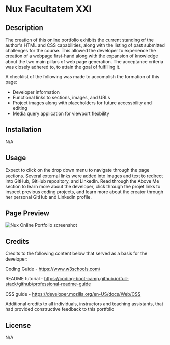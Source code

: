 # Nux Facultatem XXI

## Description

The creation of this online portfolio exhibits the current standing of the author's HTML and CSS capabilities, along with the listing of past submitted challenges for the course. This allowed the developer to experience the creation of a webpage first-hand along with the expansion of knowledge about the two main pillars of web page generation. The acceptance criteria was closely adhered to, to attain the goal of fulfilling it. 

A checklist of the following was made to accomplish the formation of this page:

<ul>
<li>Developer information</li>
<li>Functional links to sections, images, and URLs</li>
<li>Project images along with placeholders for future accessbility and editing </li>
<li>Media query application for viewport flexbility</li>
</ul>

## Installation

N/A

## Usage

Expect to click on the drop down menu to navigate through the page sections. Several external links were added into images and text to redirect into GitHub, GitHub repository, and LinkedIn. Read through the Above Me section to learn more about the developer, click through the projet links to inspect previous coding projects, and learn more about the creator through her personal GitHub and LinkedIn profile.


## Page Preview

![Nux Online Portfolio screenshot](./assets/images/portfolio-screenshot2.png)

## Credits

Credits to the following content below that served as a basis for the developer:

Coding Guide - https://www.w3schools.com/

README tutorial - https://coding-boot-camp.github.io/full-stack/github/professional-readme-guide

CSS guide - https://developer.mozilla.org/en-US/docs/Web/CSS

Additional credits to all individuals, instructors and teaching assistants, that had provided constructive feedback to this portfolio

## License

N/A